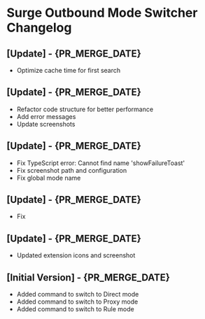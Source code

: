 # Surge Outbound Mode Switcher Changelog

## [Update] - {PR_MERGE_DATE}

- Optimize cache time for first search

## [Update] - {PR_MERGE_DATE}

- Refactor code structure for better performance
- Add error messages
- Update screenshots

## [Update] - {PR_MERGE_DATE}

- Fix TypeScript error: Cannot find name 'showFailureToast'
- Fix screenshot path and configuration
- Fix global mode name

## [Update] - {PR_MERGE_DATE}

- Fix

## [Update] - {PR_MERGE_DATE}

- Updated extension icons and screenshot

## [Initial Version] - {PR_MERGE_DATE}

- Added command to switch to Direct mode
- Added command to switch to Proxy mode
- Added command to switch to Rule mode
